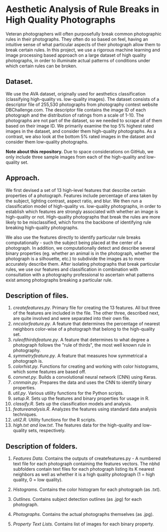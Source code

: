 # Aesthetic Analysis of Rule Breaks in High Quality Photographs
Veteran photographers will often purposefully break common photographic rules in their photographs. They often do so based on feel, having an intuitive sense of what particular aspects of their photograph allow them to break certain rules. In this project, we use a rigorous machine learning and image processing based approach on a large dataset of high quality photographs, in order to illuminate actual patterns of conditions under which certain rules can be broken. 

## Dataset. 

We use the AVA dataset, originally used for aesthetics classification (classifying high-quality vs. low-quality images). The dataset consists of a descriptor file of 255,530 photographs from photography contest website DBChallenge.com. The descriptor file contains the image ID of each photograph and the distribution of ratings from a scale of 1-10. The photographs are not part of the dataset, so we needed to scrape all of them based on their image ID. We primarily examine the top 5% highest rated images in the dataset, and consider them high-quality photographs. As a contrast, we also look at the bottom 5% rated images in the dataset and consider them low-quality photographs.   

**Note about this repository.** Due to space considerations on GitHub, we only include three sample images from each of the high-quality and low-quality set.  

## Approach. 

We first devised a set of 13 high-level features that describe certain properties of a photograph. Features include percentage of area taken by the subject, lighting contrast, aspect ratio, and blur. We then run a classification model of high-quality vs. low-quality photographs, in order to establish which features are strongly associated with whether an image is high-quality or not. High-quality photographs that break the rules are more likely to be misclassified, which forms the backbone of identifying rule breaking high-quality photographs. 

We also use the features directly to identify particular rule breaks computationally - such the subject being placed at the center of a photograph. In addition, we computationally detect and describe several binary properties (eg. whether an animal is in the photograph, whether the photograph is a silhouette, etc.) to subdivide the images as to more accurately describe them. After isolating photographs that 
break particular rules, we use our features and classification in combination with consultation with a photography professional to ascertain what patterns exist among photographs breaking a particular rule. 

## Description of files.

1. *createfeatures.py*. Primary file for creating the 13 features. All but three of the features are included in the file. The other three, described next, are quite involved and were separated into their own file. 
2. *nncolorfeature.py*. A feature that determines the percentage of nearest neighbors color-wise of a photograph that belong to the high-quality set. 
3. *ruleofthirdsfeature.py*. A feature that determines to what degree a photograph follows the "rule of thirds", the most well known rule in photography. 
4. *symmetryfeature.py*. A feature that measures how symmetrical a photograph is.  
5. *colorhist.py*. Functions for creating and working with color histograms, which some features are based off. 
6. *convnet.py*. Builds a convolutional neural network (CNN) using Keras. 
7. *cnnmain.py*. Prepares the data and uses the CNN to identify binary properties.  
8. *util.py*. Various utility functions for the Python scripts.
9. *setup.R*. Sets up the features and binary properties for usage in R.
10. *classify.R*. Sets up the classification models and analysis.
11. *featureanalysis.R*. Analyzes the features using standard data analysis techniques.
12. *util2.R*. Utility functions for the R scripts. 
13. *high.txt and low.txt*. The features data for the high-quality and low-quality sets, respectively. 

## Description of folders.

1. *Features Data.* Contains the outputs of createfeatures.py - A numbered text file for each photograph containing the features vectors. The nbhd subfolders contain text files for each photograph listing its K nearest neighbors as well as whether it is a high quality photograph (1 = high quality, 0 = low quality).

2. *Histograms.* Contains the color histogram for each photograph (as .txt). 

3. *Outlines.* Contains subject detection outlines (as .jpg) for each photograph. 

4. *Photographs.* Contains the actual photographs themselves (as .jpg). 

5. *Property Text Lists.* Contains list of images for each binary property.
